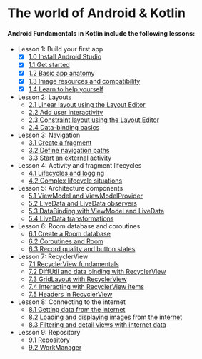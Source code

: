 # The world of Android & Kotlin

#### Android Fundamentals in Kotlin include the following lessons:

- Lesson 1: Build your first app
  - [X] [1.0 Install Android Studio](https://codelabs.developers.google.com/codelabs/kotlin-android-training-install-studio/index.html?index=..%2F..android-kotlin-fundamentals#0)
  - [X] [1.1 Get started](https://codelabs.developers.google.com/codelabs/kotlin-android-training-get-started/index.html?index=..%2F..android-kotlin-fundamentals#0)
  - [X] [1.2 Basic app anatomy](https://codelabs.developers.google.com/codelabs/kotlin-android-training-app-anatomy/index.html?index=..%2F..android-kotlin-fundamentals#0)
  - [X] [1.3 Image resources and compatibility](https://codelabs.developers.google.com/codelabs/kotlin-android-training-images-compat/index.html?index=..%2F..android-kotlin-fundamentals#0)
  - [X] [1.4 Learn to help yourself](https://codelabs.developers.google.com/codelabs/kotlin-android-training-available-resources/index.html?index=..%2F..android-kotlin-fundamentals#0)
- Lesson 2: Layouts
  - [2.1 Linear layout using the Layout Editor](https://codelabs.developers.google.com/codelabs/kotlin-android-training-linear-layout/index.html?index=..%2F..android-kotlin-fundamentals#0)
  - [2.2 Add user interactivity](https://codelabs.developers.google.com/codelabs/kotlin-android-training-interactivity/index.html?index=..%2F..android-kotlin-fundamentals#0)
  - [2.3 Constraint layout using the Layout Editor](https://codelabs.developers.google.com/codelabs/kotlin-android-training-constraint-layout/index.html?index=..%2F..android-kotlin-fundamentals#0)
  - [2.4 Data-binding basics](https://codelabs.developers.google.com/codelabs/kotlin-android-training-data-binding-basics/index.html?index=..%2F..android-kotlin-fundamentals#0)
- Lesson 3: Navigation
  - [3.1 Create a fragment](https://codelabs.developers.google.com/codelabs/kotlin-android-training-create-and-add-fragment/index.html?index=..%2F..android-kotlin-fundamentals#0)
  - [3.2 Define navigation paths](https://codelabs.developers.google.com/codelabs/kotlin-android-training-add-navigation/index.html?index=..%2F..android-kotlin-fundamentals#0)
  - [3.3 Start an external activity](https://codelabs.developers.google.com/codelabs/kotlin-android-training-start-external-activity/index.html?index=..%2F..android-kotlin-fundamentals#0)
- Lesson 4: Activity and fragment lifecycles
  - [4.1 Lifecycles and logging](https://codelabs.developers.google.com/codelabs/kotlin-android-training-lifecycles-logging/index.html?index=..%2F..android-kotlin-fundamentals#0)
  - [4.2 Complex lifecycle situations](https://codelabs.developers.google.com/codelabs/kotlin-android-training-complex-lifecycle/index.html?index=..%2F..android-kotlin-fundamentals#0)
- Lesson 5: Architecture components
  - [5.1 ViewModel and ViewModelProvider](https://codelabs.developers.google.com/codelabs/kotlin-android-training-view-model/index.html?index=..%2F..android-kotlin-fundamentals#0)
  - [5.2 LiveData and LiveData observers](https://codelabs.developers.google.com/codelabs/kotlin-android-training-live-data/index.html?index=..%2F..android-kotlin-fundamentals#0)
  - [5.3 DataBinding with ViewModel and LiveData](https://codelabs.developers.google.com/codelabs/kotlin-android-training-live-data-data-binding/index.html?index=..%2F..android-kotlin-fundamentals#0)
  - [5.4 LiveData transformations](https://codelabs.developers.google.com/codelabs/kotlin-android-training-live-data-transformations/index.html?index=..%2F..android-kotlin-fundamentals#0)
- Lesson 6: Room database and coroutines
  - [6.1 Create a Room database](https://codelabs.developers.google.com/codelabs/kotlin-android-training-room-database/index.html?index=..%2F..android-kotlin-fundamentals#0)
  - [6.2 Coroutines and Room](https://codelabs.developers.google.com/codelabs/kotlin-android-training-coroutines-and-room/index.html?index=..%2F..android-kotlin-fundamentals#0)
  - [6.3 Record quality and button states](https://codelabs.developers.google.com/codelabs/kotlin-android-training-quality-and-states/index.html?index=..%2F..android-kotlin-fundamentals#0)
- Lesson 7: RecyclerView
  - [7.1 RecyclerView fundamentals](https://codelabs.developers.google.com/codelabs/kotlin-android-training-recyclerview-fundamentals/index.html?index=..%2F..android-kotlin-fundamentals#0)
  - [7.2 DiffUtil and data binding with RecyclerView](https://codelabs.developers.google.com/codelabs/kotlin-android-training-diffutil-databinding/index.html?index=..%2F..android-kotlin-fundamentals#0)
  - [7.3 GridLayout with RecyclerView](https://codelabs.developers.google.com/codelabs/kotlin-android-training-grid-layout/index.html?index=..%2F..android-kotlin-fundamentals#0)
  - [7.4 Interacting with RecyclerView items](https://codelabs.developers.google.com/codelabs/kotlin-android-training-interacting-with-items/index.html?index=..%2F..android-kotlin-fundamentals#0)
  - [7.5 Headers in RecyclerView](https://codelabs.developers.google.com/codelabs/kotlin-android-training-headers/index.html?index=..%2F..android-kotlin-fundamentals#0)
- Lesson 8: Connecting to the internet
  - [8.1 Getting data from the internet](https://codelabs.developers.google.com/codelabs/kotlin-android-training-internet-data/index.html?index=..%2F..android-kotlin-fundamentals#0)
  - [8.2 Loading and displaying images from the internet](https://codelabs.developers.google.com/codelabs/kotlin-android-training-internet-images/index.html?index=..%2F..android-kotlin-fundamentals#0)
  - [8.3 Filtering and detail views with internet data](https://codelabs.developers.google.com/codelabs/kotlin-android-training-internet-filtering/index.html?index=..%2F..android-kotlin-fundamentals#0)
- Lesson 9: Repository
  - [9.1 Repository](https://codelabs.developers.google.com/codelabs/kotlin-android-training-repository/index.html?index=..%2F..android-kotlin-fundamentals#0)
  - [9.2 WorkManager](https://codelabs.developers.google.com/codelabs/kotlin-android-training-work-manager/index.html?index=..%2F..android-kotlin-fundamentals#0)
